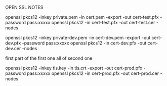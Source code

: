 OPEN SSL NOTES

openssl pkcs12 -inkey private.pem -in cert.pem -export -out cert-test.pfx -password pass:xxxxx
openssl pkcs12 -in cert-test.pfx -out cert-test.cer -nodes

openssl pkcs12 -inkey private-dev.pem -in cert-dev.pem -export -out cert-dev.pfx -password pass:xxxxx
openssl pkcs12 -in cert-dev.pfx -out cert-dev.cer -nodes

first part of the first one
all of second one

openssl pkcs12 -inkey tls.key -in tls.crt -export -out cert-prod.pfx -password pass:xxxxx
openssl pkcs12 -in cert-prod.pfx -out cert-prod.cer -nodes